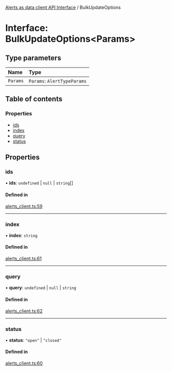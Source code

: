 [Alerts as data client API Interface](../alerts_client_api.md) / BulkUpdateOptions

# Interface: BulkUpdateOptions<Params\>

## Type parameters

| Name | Type |
| :------ | :------ |
| `Params` | `Params`: `AlertTypeParams` |

## Table of contents

### Properties

- [ids](bulkupdateoptions.md#ids)
- [index](bulkupdateoptions.md#index)
- [query](bulkupdateoptions.md#query)
- [status](bulkupdateoptions.md#status)

## Properties

### ids

• **ids**: `undefined` \| ``null`` \| `string`[]

#### Defined in

[alerts_client.ts:59](https://github.com/elastic/kibana/blob/8860188e2d5/x-pack/plugins/rule_registry/server/alert_data_client/alerts_client.ts#L59)

___

### index

• **index**: `string`

#### Defined in

[alerts_client.ts:61](https://github.com/elastic/kibana/blob/8860188e2d5/x-pack/plugins/rule_registry/server/alert_data_client/alerts_client.ts#L61)

___

### query

• **query**: `undefined` \| ``null`` \| `string`

#### Defined in

[alerts_client.ts:62](https://github.com/elastic/kibana/blob/8860188e2d5/x-pack/plugins/rule_registry/server/alert_data_client/alerts_client.ts#L62)

___

### status

• **status**: ``"open"`` \| ``"closed"``

#### Defined in

[alerts_client.ts:60](https://github.com/elastic/kibana/blob/8860188e2d5/x-pack/plugins/rule_registry/server/alert_data_client/alerts_client.ts#L60)
